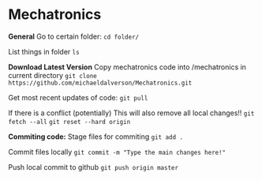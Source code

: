 # Mechatronics
**General**
Go to certain folder:
`cd folder/`

List things in folder
`ls`

**Download Latest Version**
Copy mechatronics code into /mechatronics in current directory
`git clone https://github.com/michaeldalverson/Mechatronics.git`

Get most recent updates of code:
`git pull`

If there is a conflict (potentially) This will also remove all local changes!!
`git fetch --all`
`git reset --hard origin`


**Commiting code:**
Stage files for commiting
`git add .`

Commit files locally
`git commit -m "Type the main changes here!"`

Push local commit to github
`git push origin master`
